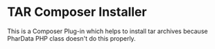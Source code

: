 # TAR Composer Installer
This is a Composer Plug-in which helps to install tar archives because PharData PHP class doesn't do this properly.
